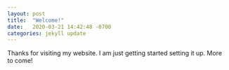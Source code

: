```yaml
---
layout: post
title:  "Welcome!"
date:   2020-03-21 14:42:48 -0700
categories: jekyll update
---
```

Thanks for visiting my website. I am just getting started setting it up. More to come!
